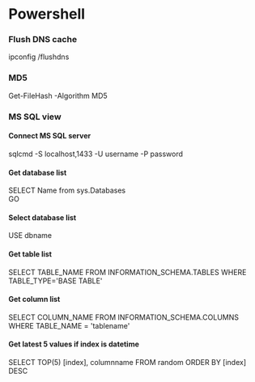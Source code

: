 # Powershell  
### Flush DNS cache
ipconfig /flushdns

### MD5
Get-FileHash <file> -Algorithm MD5

### MS SQL view
#### Connect MS SQL server
sqlcmd -S localhost,1433 -U username -P password  
#### Get database list
SELECT Name from sys.Databases  
GO  
#### Select database list
USE dbname  
#### Get table list
SELECT TABLE_NAME FROM INFORMATION_SCHEMA.TABLES WHERE TABLE_TYPE='BASE TABLE'
#### Get column list
SELECT COLUMN_NAME FROM INFORMATION_SCHEMA.COLUMNS WHERE TABLE_NAME = 'tablename'
#### Get latest 5 values if index is datetime
SELECT TOP(5) [index], columnname FROM random ORDER BY [index] DESC
